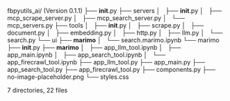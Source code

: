 fbpyutils_ai/ (Version 0.1.1)
├── __init__.py
├── servers
│   ├── __init__.py
│   ├── mcp_scrape_server.py
│   ├── mcp_search_server.py
│   └── mcp_servers.py
├── tools
│   ├── __init__.py
│   ├── scrape.py
│   ├── document.py
│   ├── embedding.py
│   ├── http.py
│   ├── llm.py
│   └── search.py
└── ui
    ├── __marimo__
    │   └── search.marimo.ipynb
    └── marimo
        ├── __init__.py
        ├── __marimo__
        │   ├── app_llm_tool.ipynb
        │   ├── app_main.ipynb
        │   ├── app_search_tool.ipynb
        │   └── app_firecrawl_tool.ipynb
        ├── app_llm_tool.py
        ├── app_main.py
        ├── app_search_tool.py
        ├── app_firecrawl_tool.py
        ├── components.py
        ├── no-image-placeholder.png
        └── styles.css

7 directories, 22 files
